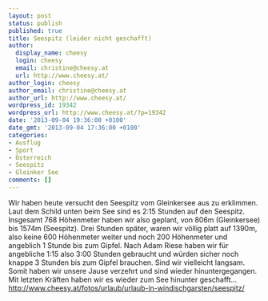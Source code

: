 ```yaml
---
layout: post
status: publish
published: true
title: Seespitz (leider nicht geschafft)
author:
  display_name: cheesy
  login: cheesy
  email: christine@cheesy.at
  url: http://www.cheesy.at/
author_login: cheesy
author_email: christine@cheesy.at
author_url: http://www.cheesy.at/
wordpress_id: 19342
wordpress_url: http://www.cheesy.at/?p=19342
date: '2013-09-04 19:36:00 +0100'
date_gmt: '2013-09-04 17:36:00 +0100'
categories:
- Ausflug
- Sport
- Österreich
- Seespitz
- Gleinker See
comments: []
---
```

Wir haben heute versucht den Seespitz vom Gleinkersee aus zu erklimmen. Laut dem Schild unten beim See sind es 2:15 Stunden auf den Seespitz. Insgesamt 768 Höhenmeter haben wir also geplant, von 806m (Gleinkersee) bis 1574m (Seespitz). Drei Stunden später, waren wir völlig platt auf 1390m, also keine 600 Höhenmeter weiter und noch 200 Höhenmeter und angeblich 1 Stunde bis zum Gipfel. Nach Adam Riese haben wir für angebliche 1:15 also 3:00 Stunden gebraucht und würden sicher noch knappe 3 Stunden bis zum Gipfel brauchen. Sind wir vielleicht langsam.
Somit haben wir unsere Jause verzehrt und sind wieder hinuntergegangen. Mit letzten Kräften haben wir es wieder zum See hinunter geschafft...
http://www.cheesy.at/fotos/urlaub/urlaub-in-windischgarsten/seespitz/
